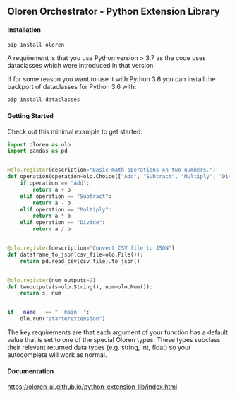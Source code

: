 ## Oloren Orchestrator - Python Extension Library

#### Installation

```bash
pip install oloren
```

A requirement is that you use Python version > 3.7 as the code uses dataclasses which were introduced in that version.

If for some reason you want to use it with Python 3.6 you can install the backport of dataclasses for Python 3.6 with:

```bash
pip install dataclasses
```

#### Getting Started

Check out this minimal example to get started:

```python
import oloren as olo
import pandas as pd


@olo.register(description="Basic math operations on two numbers.")
def operation(operation=olo.Choice(["Add", "Subtract", "Multiply", "Divide"]), a=olo.Num(), b=olo.Num()):
    if operation == "Add":
        return a + b
    elif operation == "Subtract":
        return a - b
    elif operation == "Multiply":
        return a * b
    elif operation == "Divide":
        return a / b


@olo.register(description="Convert CSV file to JSON")
def dataframe_to_json(csv_file=olo.File()):
    return pd.read_csv(csv_file).to_json()


@olo.register(num_outputs=2)
def twooutputs(s=olo.String(), num=olo.Num()):
    return s, num


if __name__ == "__main__":
    olo.run("starterextension")
```

The key requirements are that each argument of your function has a default value that is set to one of the special
Oloren types. These types subclass their relevant returned data types (e.g. string, int, float) so your autocomplete
will work as normal.

#### Documentation

https://oloren-ai.github.io/python-extension-lib/index.html
